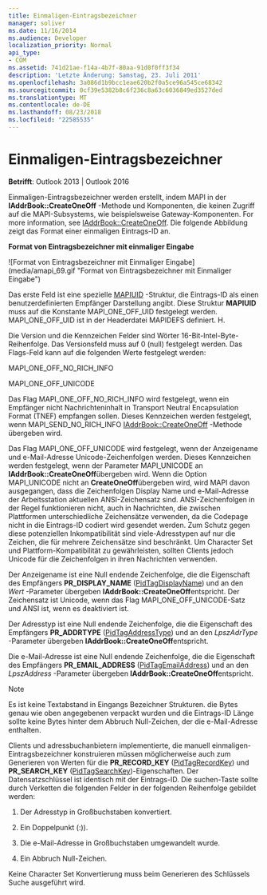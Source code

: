 ```yaml
---
title: Einmaligen-Eintragsbezeichner
manager: soliver
ms.date: 11/16/2014
ms.audience: Developer
localization_priority: Normal
api_type:
- COM
ms.assetid: 741d21ae-f14a-4b7f-80aa-91d0f0ff3f34
description: 'Letzte Änderung: Samstag, 23. Juli 2011'
ms.openlocfilehash: 3a086d1b9bcc1eae620b2f0a5ce96a545ce68342
ms.sourcegitcommit: 0cf39e5382b8c6f236c8a63c6036849ed3527ded
ms.translationtype: MT
ms.contentlocale: de-DE
ms.lasthandoff: 08/23/2018
ms.locfileid: "22585535"
---
```

# <a name="one-off-entry-identifiers"></a>Einmaligen-Eintragsbezeichner
  
**Betrifft**: Outlook 2013 | Outlook 2016 
  
Einmaligen-Eintragsbezeichner werden erstellt, indem MAPI in der **IAddrBook::CreateOneOff** -Methode und Komponenten, die keinen Zugriff auf die MAPI-Subsystems, wie beispielsweise Gateway-Komponenten. For more information, see [IAddrBook::CreateOneOff](iaddrbook-createoneoff.md). Die folgende Abbildung zeigt das Format einer einmaligen Eintrags-ID an.
  
**Format von Eintragsbezeichner mit einmaliger Eingabe**
  
![Format von Eintragsbezeichner mit Einmaliger Eingabe] (media/amapi_69.gif "Format von Eintragsbezeichner mit Einmaliger Eingabe")
  
Das erste Feld ist eine spezielle [MAPIUID](mapiuid.md) -Struktur, die Eintrags-ID als einen benutzerdefinierten Empfänger Darstellung angibt. Diese Struktur **MAPIUID** muss auf die Konstante MAPI_ONE_OFF_UID festgelegt werden. MAPI_ONE_OFF_UID ist in der Headerdatei MAPIDEFS definiert. H. 
  
Die Version und die Kennzeichen Felder sind Wörter 16-Bit-Intel-Byte-Reihenfolge. Das Versionsfeld muss auf 0 (null) festgelegt werden. Das Flags-Feld kann auf die folgenden Werte festgelegt werden:
  
MAPI_ONE_OFF_NO_RICH_INFO
  
MAPI_ONE_OFF_UNICODE
  
Das Flag MAPI_ONE_OFF_NO_RICH_INFO wird festgelegt, wenn ein Empfänger nicht Nachrichteninhalt in Transport Neutral Encapsulation Format (TNEF) empfangen sollen. Dieses Kennzeichen werden festgelegt, wenn MAPI_SEND_NO_RICH_INFO [IAddrBook::CreateOneOff](iaddrbook-createoneoff.md) -Methode übergeben wird. 
  
Das Flag MAPI_ONE_OFF_UNICODE wird festgelegt, wenn der Anzeigename und e-Mail-Adresse Unicode-Zeichenfolgen werden. Dieses Kennzeichen werden festgelegt, wenn der Parameter MAPI_UNICODE an **IAddrBook::CreateOneOff**übergeben wird. Wenn die Option MAPI_UNICODE nicht an **CreateOneOff**übergeben wird, wird MAPI davon ausgegangen, dass die Zeichenfolgen Display Name und e-Mail-Adresse der Arbeitsstation aktuellen ANSI-Zeichensatz sind. ANSI-Zeichenfolgen in der Regel funktionieren nicht, auch in Nachrichten, die zwischen Plattformen unterschiedliche Zeichensätze verwenden, da die Codepage nicht in die Eintrags-ID codiert wird gesendet werden. Zum Schutz gegen diese potenziellen Inkompatibilität sind viele-Adresstypen auf nur die Zeichen, die für mehrere Zeichensätze sind beschränkt. Um Character Set und Plattform-Kompatibilität zu gewährleisten, sollten Clients jedoch Unicode für die Zeichenfolgen in ihren Nachrichten verwenden.
  
Der Anzeigename ist eine Null endende Zeichenfolge, die die Eigenschaft des Empfängers **PR_DISPLAY_NAME** ([PidTagDisplayName](pidtagdisplayname-canonical-property.md)) und an den _Wert_ -Parameter übergeben **IAddrBook::CreateOneOff**entspricht. Der Zeichensatz ist Unicode, wenn das Flag MAPI_ONE_OFF_UNICODE-Satz und ANSI ist, wenn es deaktiviert ist. 
  
Der Adresstyp ist eine Null endende Zeichenfolge, die die Eigenschaft des Empfängers **PR_ADDRTYPE** ([PidTagAddressType](pidtagaddresstype-canonical-property.md)) und an den _LpszAdrType_ -Parameter übergeben **IAddrBook::CreateOneOff**entspricht. 
  
Die e-Mail-Adresse ist eine Null endende Zeichenfolge, die die Eigenschaft des Empfängers **PR_EMAIL_ADDRESS** ([PidTagEmailAddress](pidtagemailaddress-canonical-property.md)) und an den _LpszAddress_ -Parameter übergeben **IAddrBook::CreateOneOff**entspricht. 
  
> [!NOTE]
> Es ist keine Textabstand in Eingangs Bezeichner Strukturen. die Bytes genau wie oben angegebenen verpackt wurden und die Eintrags-ID Länge sollte keine Bytes hinter dem Abbruch Null-Zeichen, der die e-Mail-Adresse enthalten. 
  
Clients und adressbuchanbietern implementierte, die manuell einmaligen-Eintragsbezeichner konstruieren müssen möglicherweise auch zum Generieren von Werten für die **PR_RECORD_KEY** ([PidTagRecordKey](pidtagrecordkey-canonical-property.md)) und **PR_SEARCH_KEY** ([PidTagSearchKey](pidtagsearchkey-canonical-property.md))-Eigenschaften. Der Datensatzschlüssel ist identisch mit der Eintrags-ID. Die suchen-Taste sollte durch Verketten die folgenden Felder in der folgenden Reihenfolge gebildet werden:
  
1. Der Adresstyp in Großbuchstaben konvertiert.
    
2. Ein Doppelpunkt (:)).
    
3. Die e-Mail-Adresse in Großbuchstaben umgewandelt wurde.
    
4. Ein Abbruch Null-Zeichen.
    
Keine Character Set Konvertierung muss beim Generieren des Schlüssels Suche ausgeführt wird.
  


